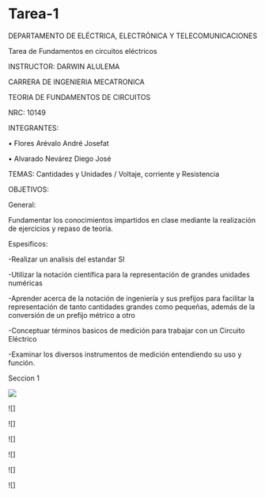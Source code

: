 # Tarea-1
DEPARTAMENTO DE ELÉCTRICA, ELECTRÓNICA Y TELECOMUNICACIONES

Tarea de Fundamentos en circuitos eléctricos

INSTRUCTOR: DARWIN ALULEMA

CARRERA DE INGENIERIA MECATRONICA

TEORIA DE FUNDAMENTOS DE CIRCUITOS

NRC: 10149

INTEGRANTES:

• Flores Arévalo André Josefat

• Alvarado Nevárez Diego José

TEMAS: Cantidades y Unidades / Voltaje, corriente y Resistencia

OBJETIVOS:

General:

Fundamentar los conocimientos impartidos en clase mediante la realización de ejercicios y repaso de teoría.

Espesificos:

-Realizar un analisis del estandar SI

-Utilizar la notación científica para la representación de grandes unidades numéricas

-Aprender acerca de la notación de ingeniería y sus prefijos para facilitar la representación de tanto cantidades grandes como pequeñas, además de la conversión de un prefijo métrico a otro

-Conceptuar términos basicos de medición para trabajar con un Circuito Eléctrico

-Examinar los diversos instrumentos de medición entendiendo su uso y función.

Seccion 1

![](https://github.com/diego333jose/Tarea-1/blob/main/Imagenes/SI.png)

![]

![]

![]

![]

![]

![]
